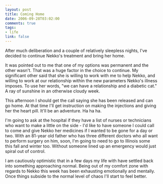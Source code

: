 ```yaml
--- 
layout: post
title: Coming Home
date: 2006-09-28T03:02:00
comments: true
tags:
- life
link: false
---
```

After much deliberation and a couple of relatively sleepless nights, I've decided to continue Nekko's treatment and bring her home.

It was pointed out to me that one of my options was permanent and the other wasn't. That was a huge factor in the choice to continue. My significant other said that she is willing to work with me to help Nekko, and willing to work at our relationship within the new parameters Nekko's illness imposes. To use her words, "we can have a relationship and a diabetic cat." A ray of sunshine in an otherwise cloudy week.

This afternoon I should get the call saying she has been released and can go home. At that time I'll get instruction on making the injections and giving her the heart pill. It'll be an adventure. Ha ha ha.

I'm going to ask at the hospital if they have a list of nurses or technicians who want to make a little on the side - I'd like to have someone I could call to come and give Nekko her medicines if I wanted to be gone for a day or two. With an 81-year old father who has three different doctors who all want to perform surgery on him, soon, I'm going to need to go to Illinois some this fall and winter too. Without someone lined up an emergency would just spiral out of control.

I am cautiously optimistic that in a few days my life with have settled back into something approaching normal. Being out of my comfort zone with regards to Nekko this week has been exhausting emotionally and mentally. Once things subside to the normal level of chaos I'll start to feel better.
